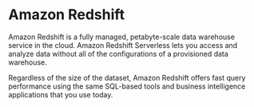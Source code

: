 # Amazon Redshift

Amazon Redshift is a fully managed, petabyte-scale data warehouse service in the cloud. Amazon Redshift Serverless lets you access and analyze data without all of the configurations of a provisioned data warehouse.

Regardless of the size of the dataset, Amazon Redshift offers fast query performance using the same SQL-based tools and business intelligence applications that you use today.
